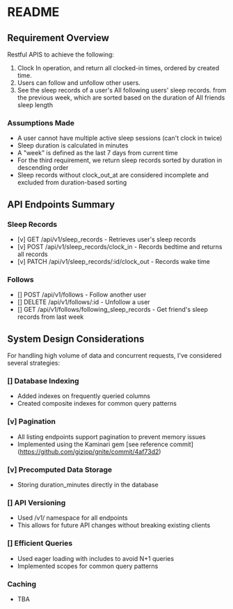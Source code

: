 # README

## Requirement Overview

Restful APIS to achieve the following:
 1. Clock In operation, and return all clocked-in times, ordered by created time. 
 2. Users can follow and unfollow other users. 
 3. See the sleep records of a user's All following users' sleep records. from the previous week, which are sorted based on the duration of All friends sleep length

### Assumptions Made

- A user cannot have multiple active sleep sessions (can't clock in twice)
- Sleep duration is calculated in minutes
- A "week" is defined as the last 7 days from current time
- For the third requirement, we return sleep records sorted by duration in descending order
- Sleep records without clock_out_at are considered incomplete and excluded from duration-based sorting

## API Endpoints Summary

### Sleep Records

- [v] GET /api/v1/sleep_records - Retrieves user's sleep records
- [v] POST /api/v1/sleep_records/clock_in - Records bedtime and returns all records
- [v] PATCH /api/v1/sleep_records/:id/clock_out - Records wake time

### Follows

- [] POST /api/v1/follows - Follow another user
- [] DELETE /api/v1/follows/:id - Unfollow a user
- [] GET /api/v1/follows/following_sleep_records - Get friend's sleep records from last week

## System Design Considerations
For handling high volume of data and concurrent requests, I've considered several strategies:

### [] Database Indexing
- Added indexes on frequently queried columns
- Created composite indexes for common query patterns

### [v] Pagination
- All listing endpoints support pagination to prevent memory issues
- Implemented using the Kaminari gem [see reference commit]
(https://github.com/gizipp/gnite/commit/4af73d2)

### [v] Precomputed Data Storage
- Storing duration_minutes directly in the database

### [] API Versioning
- Used /v1/ namespace for all endpoints
- This allows for future API changes without breaking existing clients

### [] Efficient Queries
- Used eager loading with includes to avoid N+1 queries
- Implemented scopes for common query patterns

### Caching

- TBA